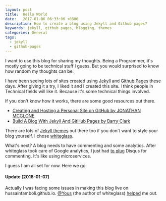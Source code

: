 ```yaml
---
layout: post
title:  Hello World
date:   2017-01-06 06:33:06 +0800
description: How to create a blog using Jekyll and Github pages?
keywords: jekyll, github pages, blogging, themes
categories: General
tags:
  - jekyll
  - github-pages
---
```


I want to use this blog for sharing my thoughts. Being a Programmer, it's mostly going to be technical stuff I guess. But you would surprised to know how random my thoughts can be.

I have been seeing lots of sites created using [Jekyll][jekyll-website] and [Github Pages][github-pages] these days. After giving it a try, I liked it and I created this site. I think people in Technical fields will like it. Because it's some technical things involved.

If you don't know how it works, there are some good resources out there.

* [Creating and Hosting a Personal Site on GitHub by JONATHAN MCGLONE][jonathan-mcglone]
* [Build A Blog With Jekyll And GitHub Pages by Barry Clark][barry-clark]

There are lots of [Jekyll themes][jekyll-themes] out there too if you don't want to style your blog yourself. I chose [whiteglass][whiteglass].

What's next? A blog needs to have commenting and some analytics. After  whiteglass took care of Google analytics, I just had [to plug][disqus-jekyll] Disqus for commenting. It's like using microservices.

I guess I am all set for now. Here we go.  


#### Update (2018-01-07)
Actually I was facing some issues in making this blog live on hussaintamboli.github.io. [@Yous][yous-github] (the author of whiteglass) [helped][issue-link] me out.


[github-pages]: https://help.github.com/categories/github-pages-basics/
[jekyll-website]: http://jekyllrb.com/
[jonathan-mcglone]: http://jmcglone.com/guides/github-pages/
[barry-clark]: https://www.smashingmagazine.com/2014/08/build-blog-jekyll-github-pages/
[disqus-jekyll]: http://stackoverflow.com/questions/21446165/how-do-i-use-disqus-comments-in-github-pages-blog-markdown
[yous-github]: https://github.com/yous
[whiteglass]: https://github.com/yous/whiteglass
[jekyll-themes]: http://jekyllthemes.org/
[yous-github]: https://github.com/yous
[issue-link]: https://github.com/yous/whiteglass/issues/18
